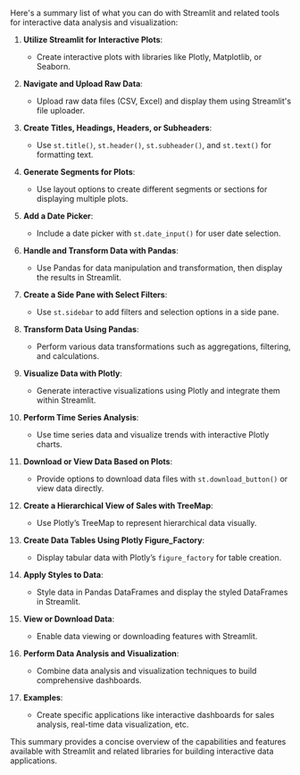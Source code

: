 Here's a summary list of what you can do with Streamlit and related tools for interactive data analysis and visualization:

1. **Utilize Streamlit for Interactive Plots**:
   - Create interactive plots with libraries like Plotly, Matplotlib, or Seaborn.

2. **Navigate and Upload Raw Data**:
   - Upload raw data files (CSV, Excel) and display them using Streamlit's file uploader.

3. **Create Titles, Headings, Headers, or Subheaders**:
   - Use `st.title()`, `st.header()`, `st.subheader()`, and `st.text()` for formatting text.

4. **Generate Segments for Plots**:
   - Use layout options to create different segments or sections for displaying multiple plots.

5. **Add a Date Picker**:
   - Include a date picker with `st.date_input()` for user date selection.

6. **Handle and Transform Data with Pandas**:
   - Use Pandas for data manipulation and transformation, then display the results in Streamlit.

7. **Create a Side Pane with Select Filters**:
   - Use `st.sidebar` to add filters and selection options in a side pane.

8. **Transform Data Using Pandas**:
   - Perform various data transformations such as aggregations, filtering, and calculations.

9. **Visualize Data with Plotly**:
   - Generate interactive visualizations using Plotly and integrate them within Streamlit.

10. **Perform Time Series Analysis**:
    - Use time series data and visualize trends with interactive Plotly charts.

11. **Download or View Data Based on Plots**:
    - Provide options to download data files with `st.download_button()` or view data directly.

12. **Create a Hierarchical View of Sales with TreeMap**:
    - Use Plotly’s TreeMap to represent hierarchical data visually.

13. **Create Data Tables Using Plotly Figure_Factory**:
    - Display tabular data with Plotly’s `figure_factory` for table creation.

14. **Apply Styles to Data**:
    - Style data in Pandas DataFrames and display the styled DataFrames in Streamlit.

15. **View or Download Data**:
    - Enable data viewing or downloading features with Streamlit.

16. **Perform Data Analysis and Visualization**:
    - Combine data analysis and visualization techniques to build comprehensive dashboards.

17. **Examples**:
    - Create specific applications like interactive dashboards for sales analysis, real-time data visualization, etc.

This summary provides a concise overview of the capabilities and features available with Streamlit and related libraries for building interactive data applications.
